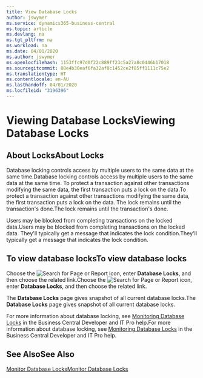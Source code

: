 ```yaml
---
title: View Database Locks
author: jswymer
ms.service: dynamics365-business-central
ms.topic: article
ms.devlang: na
ms.tgt_pltfrm: na
ms.workload: na
ms.date: 04/01/2020
ms.author: jswymer
ms.openlocfilehash: 1153ffc97d0f22c889ff23c5a27a8c0446b17018
ms.sourcegitcommit: 88e4b30eaf6fa32af0c1452ce2f85ff1111c75e2
ms.translationtype: HT
ms.contentlocale: en-AU
ms.lasthandoff: 04/01/2020
ms.locfileid: "3196396"
---
```

# <a name="viewing-database-locks"></a><span data-ttu-id="69ccb-102">Viewing Database Locks</span><span class="sxs-lookup"><span data-stu-id="69ccb-102">Viewing Database Locks</span></span>

## <a name="about-locks"></a><span data-ttu-id="69ccb-103">About Locks</span><span class="sxs-lookup"><span data-stu-id="69ccb-103">About Locks</span></span>

<span data-ttu-id="69ccb-104">Database locking controls access by multiple users to the same data at the same time.</span><span class="sxs-lookup"><span data-stu-id="69ccb-104">Database locking controls access by multiple users to the same data at the same time.</span></span> <span data-ttu-id="69ccb-105">To protect a transaction against other transactions modifying the same data, the first transaction puts a lock on the data.</span><span class="sxs-lookup"><span data-stu-id="69ccb-105">To protect a transaction against other transactions modifying the same data, the first transaction puts a lock on the data.</span></span> <span data-ttu-id="69ccb-106">The lock remains until the transaction's done.</span><span class="sxs-lookup"><span data-stu-id="69ccb-106">The lock remains until the transaction's done.</span></span>

<span data-ttu-id="69ccb-107">Users may be blocked from completing transactions on the locked data.</span><span class="sxs-lookup"><span data-stu-id="69ccb-107">Users may be blocked from completing transactions on the locked data.</span></span> <span data-ttu-id="69ccb-108">They'll typically get a message that indicates the lock condition.</span><span class="sxs-lookup"><span data-stu-id="69ccb-108">They'll typically get a message that indicates the lock condition.</span></span>

## <a name="to-view-database-locks"></a><span data-ttu-id="69ccb-109">To view database locks</span><span class="sxs-lookup"><span data-stu-id="69ccb-109">To view database locks</span></span>

<span data-ttu-id="69ccb-110">Choose the ![Search for Page or Report](media/ui-search/search_small.png "Search for Page or Report icon") icon, enter **Database Locks**, and then choose the related link.</span><span class="sxs-lookup"><span data-stu-id="69ccb-110">Choose the ![Search for Page or Report](media/ui-search/search_small.png "Search for Page or Report icon") icon, enter **Database Locks**, and then choose the related link.</span></span>

<span data-ttu-id="69ccb-111">The **Database Locks** page gives snapshot of all current database locks.</span><span class="sxs-lookup"><span data-stu-id="69ccb-111">The **Database Locks** page gives snapshot of all current database locks.</span></span>

<span data-ttu-id="69ccb-112">For more information about database locking, see [Monitoring Database Locks](/dynamics365/business-central/a/dev-itpro/administration/monitor-database-locks) in the Business Central Developer and IT Pro help.</span><span class="sxs-lookup"><span data-stu-id="69ccb-112">For more information about database locking, see [Monitoring Database Locks](/dynamics365/business-central/a/dev-itpro/administration/monitor-database-locks) in the Business Central Developer and IT Pro help.</span></span>

## <a name="see-also"></a><span data-ttu-id="69ccb-113">See Also</span><span class="sxs-lookup"><span data-stu-id="69ccb-113">See Also</span></span>

[<span data-ttu-id="69ccb-114">Monitor Database Locks</span><span class="sxs-lookup"><span data-stu-id="69ccb-114">Monitor Database Locks</span></span>](/dynamics365/business-central/a/dev-itpro/administration/monitor-database-locks) 
